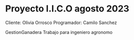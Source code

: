 # Proyecto I.I.C.O agosto 2023
Cliente:  Olivia Orrosco 
Programador:  Camilo Sanchez


GestionGanadera
Trabajo para ingeniero agronomo
